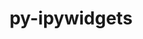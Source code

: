 ---
title: "py-ipywidgets"
layout: cache
categories: [package, v0.18.1]
meta: {"versions": ["7.7.0"], "compilers": ["gcc@=7.5.0"], "oss": ["ubuntu18.04"], "platforms": ["linux"], "targets": ["x86_64"], "stacks": ["data-vis-sdk", "root"], "num_specs": 1, "num_specs_by_stack": {"data-vis-sdk": 1, "root": 1}}
spec_details: [{"hash": "ohzrfv6y42npylkfo2jrc5ca7nk3dp22", "compiler": "gcc@=7.5.0", "versions": ["7.7.0"], "os": "ubuntu18.04", "platform": "linux", "target": "x86_64", "variants": [], "stacks": ["data-vis-sdk", "root"], "size": "-", "tarball": "https://binaries.spack.io/v0.18.1/build_cache/linux-ubuntu18.04-x86_64/gcc-7.5.0/py-ipywidgets-7.7.0/linux-ubuntu18.04-x86_64-gcc-7.5.0-py-ipywidgets-7.7.0-ohzrfv6y42npylkfo2jrc5ca7nk3dp22.spack"}]
---